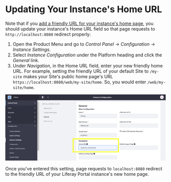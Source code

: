 # Updating Your Instance's Home URL

Note that if you [add a friendly URL for your instance's home page](./configuring-site-settings.md#site-url), you should update your instance's Home URL field so that page requests to `http://localhost:8080` redirect properly:

1. Open the Product Menu and go to *Control Panel* &rarr; *Configuration* &rarr; *Instance Settings*.
1. Select *Instance Configuration* under the Platform heading and click the *General* link.
1. Under *Navigation*, in the Home URL field, enter your new friendly home URL. For example, setting the friendly URL of your default Site to `/my-site` makes your Site's public home page's URL `https://localhost:8080/web/my-site/home`. So, you would enter `/web/my-site/home`.

![Enter the updated home URL to redirect to your new friendly URL.](./updating-your-instances-home-url/images/01.png)

Once you've entered this setting, page requests to `localhost:8080` redirect to the friendly URL of your Liferay Portal instance's new home page.